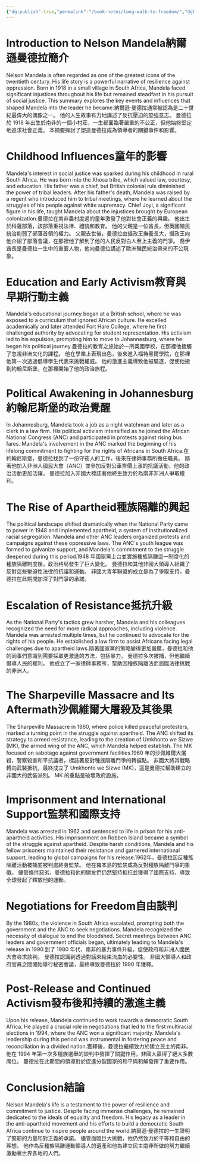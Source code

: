 ```yaml
---
{"dg-publish":true,"permalink":"/book-notes/long-walk-to-freedom/","dgPassFrontmatter":true}
---
```


# Introduction to Nelson Mandela納爾遜曼德拉簡介

Nelson Mandela is often regarded as one of the greatest icons of the twentieth century. His life story is a powerful narrative of resilience against oppression. Born in 1918 in a small village in South Africa, Mandela faced significant injustices throughout his life but remained steadfast in his pursuit of social justice. This summary explores the key events and influences that shaped Mandela into the leader he became.納爾遜·曼德拉通常被認為是二十世紀最偉大的偶像之一。 他的人生故事有力地講述了反抗壓迫的堅強意志。 曼德拉於 1918 年出生於南非的一個小村莊，一生都面臨著嚴重的不公正，但他始終堅定地追求社會正義。 本摘要探討了塑造曼德拉成為領導者的關鍵事件和影響。

# Childhood Influences童年的影響

Mandela's interest in social justice was sparked during his childhood in rural South Africa. He was born into the Xhosa tribe, which valued law, courtesy, and education. His father was a chief, but British colonial rule diminished the power of tribal leaders. After his father's death, Mandela was raised by a regent who introduced him to tribal meetings, where he learned about the struggles of his people against white supremacy. Chief Joyi, a significant figure in his life, taught Mandela about the injustices brought by European colonization.曼德拉在南非農村度過的童年激發了他對社會正義的興趣。 他出生於科薩部落，該部落重視法律、禮貌和教育。 他的父親是一位酋長，但英國殖民統治削弱了部落首領的權力。 父親去世後，曼德拉由攝政王撫養長大，攝政王向他介紹了部落會議，在那裡他了解到了他的人民反對白人至上主義的鬥爭。 喬伊酋長是曼德拉一生中的重要人物，他向曼德拉講述了歐洲殖民統治帶來的不公現象。

# Education and Early Activism教育與早期行動主義

Mandela's educational journey began at a British school, where he was exposed to a curriculum that ignored African culture. He excelled academically and later attended Fort Hare College, where he first challenged authority by advocating for student representation. His activism led to his expulsion, prompting him to move to Johannesburg, where he began his political journey.曼德拉的教育之旅始於一所英國學校，在那裡他接觸了忽視非洲文化的課程。 他在學業上表現出色，後來進入福特黑爾學院，在那裡他第一次透過倡導學生代表來挑戰權威。 他的激進主義導致他被驅逐，促使他搬到約翰尼斯堡，在那裡開始了他的政治旅程。

# Political Awakening in Johannesburg約翰尼斯堡的政治覺醒

In Johannesburg, Mandela took a job as a night watchman and later as a clerk in a law firm. His political activism intensified as he joined the African National Congress (ANC) and participated in protests against rising bus fares. Mandela's involvement in the ANC marked the beginning of his lifelong commitment to fighting for the rights of Africans in South Africa.在約翰尼斯堡，曼德拉找到了一份守夜人的工作，後來在律師事務所擔任職員。 隨著他加入非洲人國民大會（ANC）並參加反對公車票價上漲的抗議活動，他的政治活動更加活躍。 曼德拉加入非國大標誌著他終生致力於為南非非洲人爭取權利。

# The Rise of Apartheid種族隔離的興起

The political landscape shifted dramatically when the National Party came to power in 1948 and implemented apartheid, a system of institutionalized racial segregation. Mandela and other ANC leaders organized protests and campaigns against these oppressive laws. The ANC's youth league was formed to galvanize support, and Mandela's commitment to the struggle deepened during this period.1948 年國家黨上台並實施種族隔離這一制度化的種族隔離制度後，政治格局發生了巨大變化。 曼德拉和其他非國大領導人組織了反對這些壓迫性法律的抗議和運動。 非國大青年聯盟的成立是為了爭取支持，曼德拉在此期間加深了對鬥爭的承諾。

# Escalation of Resistance抵抗升級

As the National Party's tactics grew harsher, Mandela and his colleagues recognized the need for more radical approaches, including violence. Mandela was arrested multiple times, but he continued to advocate for the rights of his people. He established a law firm to assist Africans facing legal challenges due to apartheid laws.隨著國家黨的策略變得更加嚴厲，曼德拉和他的同事們意識到需要採取更激進的方法，包括暴力。 曼德拉多次被捕，但他繼續倡導人民的權利。 他成立了一家律師事務所，幫助因種族隔離法而面臨法律挑戰的非洲人。

# The Sharpeville Massacre and Its Aftermath沙佩維爾大屠殺及其後果

The Sharpeville Massacre in 1960, where police killed peaceful protesters, marked a turning point in the struggle against apartheid. The ANC shifted its strategy to armed resistance, leading to the creation of Umkhonto we Sizwe (MK), the armed wing of the ANC, which Mandela helped establish. The MK focused on sabotage against government facilities.1960 年的沙佩維爾大屠殺，警察殺害和平抗議者，標誌著反對種族隔離鬥爭的轉捩點。 非國大將其戰略轉向武裝抵抗，最終成立了 Umkhonto we Sizwe (MK)，這是曼德拉幫助建立的非國大的武裝派別。 MK 的重點是破壞政府設施。

# Imprisonment and International Support監禁和國際支持

Mandela was arrested in 1962 and sentenced to life in prison for his anti-apartheid activities. His imprisonment on Robben Island became a symbol of the struggle against apartheid. Despite harsh conditions, Mandela and his fellow prisoners maintained their resistance and garnered international support, leading to global campaigns for his release.1962年，曼德拉因反種族隔離活動被捕並被判處終身監禁。 他在羅本島的監禁成為反對種族隔離鬥爭的象徵。 儘管條件惡劣，曼德拉和他的獄友們仍然堅持抵抗並獲得了國際支持，導致全球發起了釋放他的運動。

# Negotiations for Freedom自由談判

By the 1980s, the violence in South Africa escalated, prompting both the government and the ANC to seek negotiations. Mandela recognized the necessity of dialogue to end the bloodshed. Secret meetings between ANC leaders and government officials began, ultimately leading to Mandela's release in 1990.到了 1980 年代，南非的暴力事件升級，促使政府和非洲人國民大會尋求談判。 曼德拉認識到透過對話來結束流血的必要性。 非國大領導人和政府官員之間開始舉行秘密會議，最終導致曼德拉於 1990 年獲釋。

# Post-Release and Continued Activism發布後和持續的激進主義

Upon his release, Mandela continued to work towards a democratic South Africa. He played a crucial role in negotiations that led to the first multiracial elections in 1994, where the ANC won a significant majority. Mandela's leadership during this period was instrumental in fostering peace and reconciliation in a divided nation.獲釋後，曼德拉繼續致力於建立民主的南非。 他在 1994 年第一次多種族選舉的談判中發揮了關鍵作用，非國大贏得了絕大多數席位。 曼德拉在此期間的領導對於促進分裂國家的和平與和解發揮了重要作用。

# Conclusion結論

Nelson Mandela's life is a testament to the power of resilience and commitment to justice. Despite facing immense challenges, he remained dedicated to the ideals of equality and freedom. His legacy as a leader in the anti-apartheid movement and his efforts to build a democratic South Africa continue to inspire people around the world.納爾遜·曼德拉的一生證明了堅韌的力量和對正義的承諾。 儘管面臨巨大挑戰，他仍然致力於平等和自由的理想。 他作為反種族隔離運動領導人的遺產和他為建立民主南非所做的努力繼續激勵著世界各地的人們。